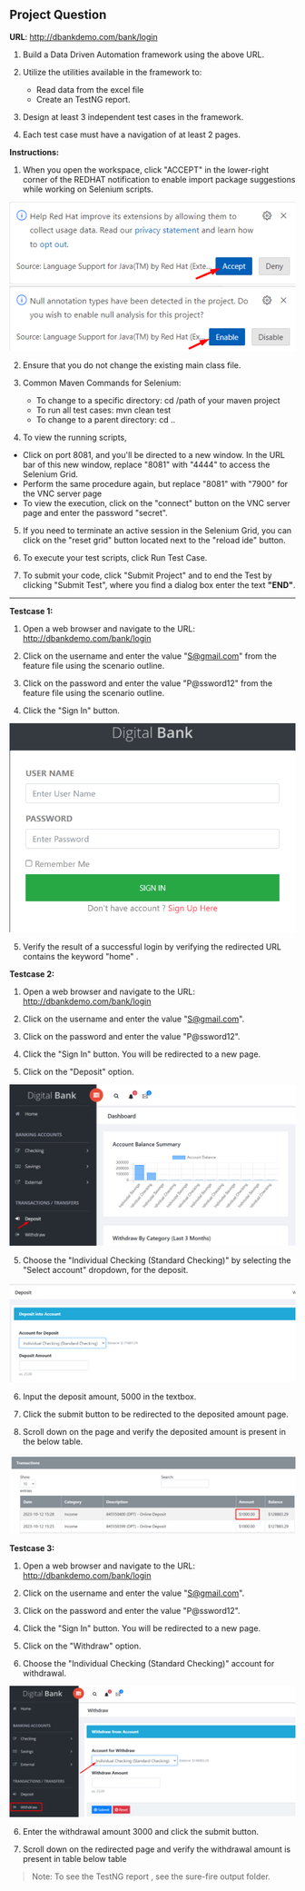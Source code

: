 ## Project Question

**URL**: http://dbankdemo.com/bank/login

1. Build a Data Driven Automation framework using the above URL.

2. Utilize the utilities available in the framework to:

   - Read data from the excel file
   - Create an TestNG report.

3. Design at least 3 independent test cases in the framework.

4. Each test case must have a navigation of at least 2 pages.

**Instructions:**

1. When you open the workspace, click "ACCEPT" in the lower-right corner of the REDHAT notification to enable import package suggestions while working on Selenium scripts.

![alt text](./img/image.png)
![alt text](./img/image-1.png)

2. Ensure that you do not change the existing main class file.

3. Common Maven Commands for Selenium:

   - To change to a specific directory: cd /path of your maven project
   - To run all test cases: mvn clean test
   - To change to a parent directory: cd ..

4. To view the running scripts,

- Click on port 8081, and you'll be directed to a new window. In the URL bar of this new window, replace "8081" with "4444" to access the Selenium Grid.
- Perform the same procedure again, but replace "8081" with "7900" for the VNC server page
- To view the execution, click on the "connect" button on the VNC server page and enter the password "secret".

5. If you need to terminate an active session in the Selenium Grid, you can click on the "reset grid" button located next to the "reload ide" button.

6. To execute your test scripts, click Run Test Case.

7. To submit your code, click "Submit Project" and to end the Test by clicking "Submit Test", where you find a dialog box enter the text **"END"**.

---

**Testcase 1:**

1. Open a web browser and navigate to the URL: http://dbankdemo.com/bank/login

2. Click on the username and enter the value "S@gmail.com" from the feature file using the scenario outline.

3. Click on the password and enter the value "P@ssword12" from the feature file using the scenario outline.

4. Click the "Sign In" button.

![alt text](./img/image-2.png)

5. Verify the result of a successful login by verifying the redirected URL contains the keyword "home" .

**Testcase 2:**

1. Open a web browser and navigate to the URL: http://dbankdemo.com/bank/login

2. Click on the username and enter the value "S@gmail.com".

3. Click on the password and enter the value "P@ssword12".

4. Click the "Sign In" button. You will be redirected to a new page.

5. Click on the "Deposit" option.

![alt text](./img/image-3.png)

5. Choose the "Individual Checking (Standard Checking)" by selecting the "Select account" dropdown, for the deposit.

![alt text](./img/image-4.png)

6. Input the deposit amount, 5000 in the textbox.

7. Click the submit button to be redirected to the deposited amount page.

8. Scroll down on the page and verify the deposited amount is present in the below table.

![alt text](./img/image-5.png)

**Testcase 3:**

1. Open a web browser and navigate to the URL: http://dbankdemo.com/bank/login

2. Click on the username and enter the value "S@gmail.com".

3. Click on the password and enter the value "P@ssword12".

4. Click the "Sign In" button. You will be redirected to a new page.

5. Click on the "Withdraw" option.

6. Choose the "Individual Checking (Standard Checking)" account for withdrawal.

![alt text](./img/image-6.png)

6. Enter the withdrawal amount 3000 and click the submit button.

7. Scroll down on the redirected page and verify the withdrawal amount is present in table below table

> Note: To see the TestNG report , see the sure-fire output folder.
